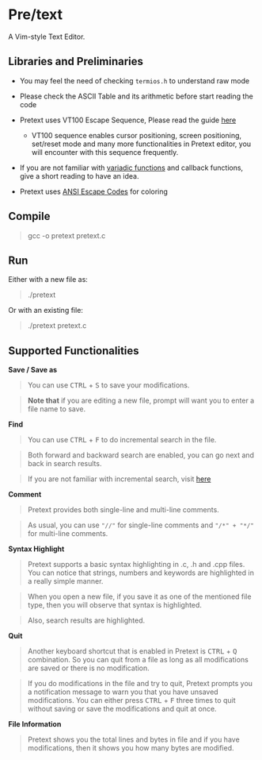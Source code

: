 # Pre/text

A Vim-style Text Editor.

## Libraries and Preliminaries

* You may feel the need of checking <code>termios.h</code> to understand raw mode

* Please check the ASCII Table and its arithmetic before start reading the code

* Pretext uses VT100 Escape Sequence, Please read the guide [here](https://vt100.net/docs/vt100-ug/chapter3.html)

  * VT100 sequence enables cursor positioning, screen positioning, set/reset mode and many more functionalities in Pretext editor, you will encounter with this sequence frequently.

* If you are not familiar with [variadic functions](https://en.wikipedia.org/wiki/Variadic_function) and callback functions, give a short reading to have an idea.

* Pretext uses [ANSI Escape Codes](https://en.wikipedia.org/wiki/ANSI_escape_code) for coloring

## Compile

> gcc -o pretext pretext.c

## Run

Either with a new file as:

> ./pretext

Or with an existing file:

> ./pretext pretext.c

## Supported Functionalities

<b>Save / Save as</b>

> You can use <kbd>CTRL</kbd> + <kbd>S</kbd> to save your modifications.

> <b>Note that</b> if you are editing a new file, prompt will want you to enter a file name to save.


<b>Find</b>

> You can use <kbd>CTRL</kbd> + <kbd>F</kbd> to do incremental search in the file.

> Both forward and backward search are enabled, you can go next and back in search results.

> If you are not familiar with incremental search, visit [here](https://en.wikipedia.org/wiki/Incremental_search#:~:text=In%20computing%2C%20incremental%20search%2C%20incremental,immediately%20presented%20to%20the%20user.)

<b>Comment</b>

> Pretext provides both single-line and multi-line comments.

> As usual, you can use <code>"//"</code> for single-line comments and <code>"/\*" + "\*/"</code> for multi-line comments.

<b>Syntax Highlight</b>

> Pretext supports a basic syntax highlighting in .c, .h and .cpp files. You can notice that strings, numbers and keywords are highlighted in a really simple manner.

> When you open a new file, if you save it as one of the mentioned file type, then you will observe that syntax is highlighted.

> Also, search results are highlighted.

<b>Quit</b>

> Another keyboard shortcut that is enabled in Pretext is <kbd>CTRL</kbd> + <kbd>Q</kbd> combination. So you can quit from a file as long as all modifications are saved or there is no modification.

> If you do modifications in the file and try to quit, Pretext prompts you a notification message to warn you that you have unsaved modifications. You can either press <kbd>CTRL</kbd> + <kbd>F</kbd> three times to quit without saving or save the modifications and quit at once.

<b>File Information</b>

> Pretext shows you the total lines and bytes in file and if you have modifications, then it shows you how many bytes are modified.

